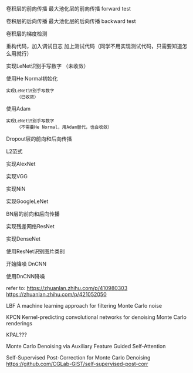 卷积层的前向传播
最大池化层的前向传播
    forward test

卷积层的后向传播
最大池化层的后向传播
     backward test


卷积层的梯度检测
    


<!-- 重构代码，分离层 -->
重构代码，加入调试日志
    加上测试代码（同学不用实现测试代码，只需要知道怎么用就行）


实现LeNet识别手写数字
    （未收敛）

使用He Normal初始化


    实现LeNet识别手写数字
        （已收敛）



使用Adam

    实现LeNet识别手写数字
        （不需要He Normal，用Adam替代，也会收敛）


























Dropout层的前向和后向传播

L2范式

实现AlexNet






实现VGG


实现NiN



实现GoogleLeNet




BN层的前向和后向传播

实现残差网络ResNet






实现DenseNet





使用ResNet识别图片类别







开始降噪
DnCNN


使用DnCNN降噪






<!-- 继续降噪 -->
<!-- 改进DnCNN -->



refer to: 
https://zhuanlan.zhihu.com/p/410980303
https://zhuanlan.zhihu.com/p/421052050



LBF
A machine learning approach for filtering Monte Carlo noise




KPCN
Kernel-predicting convolutional networks for denoising Monte Carlo renderings




KPAL???





Monte Carlo Denoising via Auxiliary Feature Guided Self-Attention





Self-Supervised Post-Correction for Monte Carlo Denoising
https://github.com/CGLab-GIST/self-supervised-post-corr





<!-- 加入更多后端 -->
